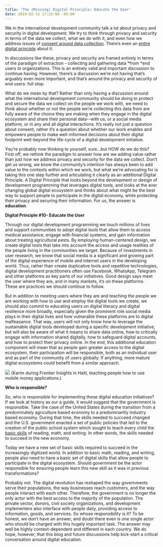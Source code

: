```yaml
---
title: 'The (Missing) Digital Principle: Educate the User'
date: 2019-02-12 17:23:00 -05:00
---
```


We in the international development community talk a lot about privacy and security in digital development. We try to think through privacy and security in terms of the data we collect, what we do with it, and even how we address issues of [consent around data collection](https://lindaraftree.com/2017/02/06/responsible-data-case-studies/). There’s even an [entire digital principle](https://digitalprinciples.org/principle/address-privacy-security) about it.

In discussions like these, privacy and security are framed entirely in terms of the paradigm of extraction - collecting and gathering data *from *end users *to* organizations. This is an entirely valid and important discussion to continue having. However, there’s a discussion we’re not having that’s arguably even more important, and that’s around the privacy and security of end users: full stop.

What do we mean by that? Rather than only having a discussion around what the international development community should be doing to protect and secure the data we collect on the people we work with, we need to think about whether or not the people we’re collecting this data from are fully aware of the choice they are making when they engage in the digital ecosystem and share their personal data--with us, or a social media platform, or in any and all digital interactions. It’s really not just a question about consent, rather it’s a question about whether our work enables and empowers people to make well-informed decisions about their digital footprint well-beyond the life-cycle of a digital development initiative.

You’re probably now thinking to yourself, sure...but HOW do we do this? First off, we rethink the paradigm to answer how are we adding value rather than just how we address privacy and security for the data we collect. Don’t get us wrong, we know the community’s intention has always been to add value to the contexts within which we work, but what we’re advocating for is taking this one step further and articulating it clearly as an additional Digital Principle. A Digital Principle that looks beyond the development or design of development programming that leverages digital tools, and looks at the ever changing global digital ecosystem and thinks about what might be the best way to support people to participate in the digital economy, while protecting their privacy and securing their information. For us, the answer is **education**.

**Digital Principle #10- Educate the User**

Through our digital development programming we touch millions of lives and support communities to adopt digital tools that allow them to access medical assistance, engage with financial systems, and gain information about treating agricultural pests. By employing human-centered design, we create digital tools that take into account the access and usage realities of the people living in the communities we target. Because of investments in user research, we know that social media is a significant and growing part of the digital experience of mobile and internet users in the developing world. Thus, rather than create duplicative tools and repetitive technologies, digital development practitioners often use Facebook, WhatsApp, Telegram and other platforms as key parts of our initiatives. Good design says meet the user where they are, and in many markets, it’s on these platforms. These are practices we should continue to follow.

But in addition to meeting users where they are and teaching the people we are working with how to use and employ the digital tools we create, we should also commit to educating users on digital literacy and digital resilience more broadly, especially given the prominent role social media plays in their digital lives and how vulnerable these platforms are to digital malfeasance. That way, users will not only know how to leverage the sustainable digital tools developed during a specific development initiative, but will also be aware of what it means to share data online, how to critically engage with information shared digitally, how to safeguard digital accounts, and how to protect their privacy online. In the end, this additional education component will mean that as people gain greater access to the digital ecosystem, their participation will be responsible, both as an individual user and as part of the community of users globally. If anything, more mature digital ecosystems could benefit from a similar approach.

![](file:///C:/Users/GNurko/AppData/Local/Temp/msohtmlclip1/01/clip_image002.gif) (Karim during Frontier Insights in Haiti, teaching people how to use mobile money applications.)

**Who is responsible?**

So, who is responsible for implementing these digital education initiatives? If we look at history as our a guide, it would suggest that the government is responsible. Take the case of the United States during the transition from a predominately agriculture based economy to a predominantly industry based economy. During that time, the skills needed to succeed changed and the U.S. government enacted a set of public policies that led to the creation of the public school system which sought to teach every child the [basic skills](https://www.washingtonpost.com/opinions/review-the-second-machine-age-by-erik-brynjolfsson-and-andrew-mcafee/2014/01/17/ace0611a-718c-11e3-8b3f-b1666705ca3b_story.html?utm_term=.efcbcce7605f) of reading, math, and writing. In other words, the skills needed to succeed in the new economy.

Today we have a new set of basic skills required to succeed in the increasingly digitized world. In addition to basic math, reading, and writing, people also need to have a basic set of digital skills that allow people to participate in the digital ecosystem. Should government be the actor responsible for ensuring people learn this new skill as it was in previous transformations?

Probably not. The digital revolution has reshaped the way governments serve their populations, the way businesses reach customers, and the way people interact with each other. Therefore, the government is no longer the only actor with the best access to the majority of the population. The private sector, donors, civil society organizations, and development implementers also interface with people daily, providing access to information, goods, and services. So whose responsibility is it? To be honest, we don’t have an answer, and doubt there even is one single actor who should be charged with this hugely important task. The answer may well be highly context-dependent and different in each country. We do hope, however, that this blog and future discussions help kick-start a critical conversation around digital education.